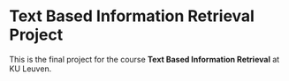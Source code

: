# Text Based Information Retrieval Project

This is the final project for the course **Text Based Information Retrieval** at KU Leuven.
